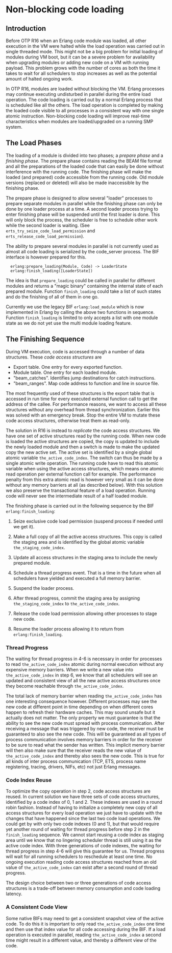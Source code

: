 <!--
%% %CopyrightBegin%
%%
%% SPDX-License-Identifier: Apache-2.0
%%
%% Copyright Ericsson AB 2014-2025. All Rights Reserved.
%%
%% Licensed under the Apache License, Version 2.0 (the "License");
%% you may not use this file except in compliance with the License.
%% You may obtain a copy of the License at
%%
%%     http://www.apache.org/licenses/LICENSE-2.0
%%
%% Unless required by applicable law or agreed to in writing, software
%% distributed under the License is distributed on an "AS IS" BASIS,
%% WITHOUT WARRANTIES OR CONDITIONS OF ANY KIND, either express or implied.
%% See the License for the specific language governing permissions and
%% limitations under the License.
%%
%% %CopyrightEnd%
-->

Non-blocking code loading
=========================

Introduction
------------

Before OTP R16 when an Erlang code module was loaded, all other
execution in the VM were halted while the load operation was carried
out in single threaded mode. This might not be a big problem for
initial loading of modules during VM boot, but it can be a severe
problem for availability when upgrading modules or adding new code on
a VM with running payload. This problem grows with the number of cores
as both the time it takes to wait for all schedulers to stop increases
as well as the potential amount of halted ongoing work.

In OTP R16, modules are loaded without blocking the VM.
Erlang processes may continue executing undisturbed in parallel during
the entire load operation. The code loading is carried out by a normal
Erlang process that is scheduled like all the others. The load
operation is completed by making the loaded code visible to all
processes in a consistent way with one single atomic
instruction. Non-blocking code loading will improve real-time
characteristics when modules are loaded/upgraded on a running SMP
system.


The Load Phases
---------------

The loading of a module is divided into two phases; a *prepare phase*
and a *finishing phase*. The prepare phase contains reading the BEAM
file format and all the preparations of the loaded code that can
easily be done without interference with the running code. The
finishing phase will make the loaded (and prepared) code accessible
from the running code. Old module versions (replaced or deleted) will
also be made inaccessible by the finishing phase.

The prepare phase is designed to allow several "loader" processes to
prepare separate modules in parallel while the finishing phase can
only be done by one loader process at a time. A second loader process
trying to enter finishing phase will be suspended until the first
loader is done. This will only block the process, the scheduler is
free to schedule other work while the second loader is waiting. (See
`erts_try_seize_code_load_permission` and
`erts_release_code_load_permission`).

The ability to prepare several modules in parallel is not currently
used as almost all code loading is serialized by the code\_server
process. The BIF interface is however prepared for this.

      erlang:prepare_loading(Module, Code) -> LoaderState
      erlang:finish_loading([LoaderState])

The idea is that `prepare_loading` could be called in parallel for
different modules and returns a "magic binary" containing the internal
state of each prepared module. Function `finish_loading` could take a
list of such states and do the finishing of all of them in one go.

Currently we use the legacy BIF `erlang:load_module` which is now
implemented in Erlang by calling the above two functions in
sequence. Function `finish_loading` is limited to only accepts a list
with one module state as we do not yet use the multi module loading
feature.


The Finishing Sequence
----------------------

During VM execution, code is accessed through a number of data
structures. These *code access structures* are

* Export table. One entry for every exported function.
* Module table. One entry for each loaded module.
* "beam\_catches". Identifies jump destinations for catch instructions.
* "beam\_ranges". Map code address to function and line in source file.

The most frequently used of these structures is the export table that
is accessed in run time for every executed external function call to
get the address of the callee. For performance reasons, we want to
access all these structures without any overhead from thread
synchronization. Earlier this was solved with an emergency break. Stop
the entire VM to mutate these code access structures, otherwise treat
them as read-only.

The solution in R16 is instead to *replicate* the code access
structures. We have one set of active structures read by the running
code. When new code is loaded the active structures are copied, the
copy is updated to include the newly loaded module and then a switch
is made to make the updated copy the new active set. The active set is
identified by a single global atomic variable
`the_active_code_index`. The switch can thus be made by a single
atomic write operation. The running code have to read this atomic
variable when using the active access structures, which means one
atomic read operation per external function call for example. The
performance penalty from this extra atomic read is however very small
as it can be done without any memory barriers at all (as described
below). With this solution we also preserve the transactional feature
of a load operation. Running code will never see the intermediate
result of a half loaded module.

The finishing phase is carried out in the following sequence by the
BIF `erlang:finish_loading`:

1. Seize exclusive code load permission (suspend process if needed
   until we get it).

2. Make a full copy of all the active access structures. This copy is
   called the staging area and is identified by the global atomic
   variable `the_staging_code_index`.

3. Update all access structures in the staging area to include the
   newly prepared module.

4. Schedule a thread progress event. That is a time in the future when
   all schedulers have yielded and executed a full memory barrier.

5. Suspend the loader process.

6. After thread progress, commit the staging area by assigning
   `the_staging_code_index` to `the_active_code_index`.

7. Release the code load permission allowing other processes to stage
   new code.

8. Resume the loader process allowing it to return from
   `erlang:finish_loading`.


### Thread Progress

The waiting for thread progress in 4-6 is necessary in order for
processes to read `the_active_code_index` atomic during normal
execution without any expensive memory barriers. When we write a new
value into `the_active_code_index` in step 6, we know that all
schedulers will see an updated and consistent view of all the new
active access structures once they become reachable through
`the_active_code_index`.

The total lack of memory barrier when reading `the_active_code_index`
has one interesting consequence however. Different processes may see
the new code at different point in time depending on when different
cores happen to refresh their hardware caches. This may sound unsafe
but it actually does not matter. The only property we must guarantee
is that the ability to see the new code must spread with process
communication. After receiving a message that was triggered by new
code, the receiver must be guaranteed to also see the new code. This
will be guaranteed as all types of process communication involves
memory barriers in order for the receiver to be sure to read what the
sender has written. This implicit memory barrier will then also make
sure that the receiver reads the new value of `the_active_code_index`
and thereby also sees the new code. This is true for all kinds of
inter process communication (TCP, ETS, process name registering,
tracing, drivers, NIFs, etc) not just Erlang messages.

### Code Index Reuse

To optimize the copy operation in step 2, code access structures are
reused. In current solution we have three sets of code access
structures, identified by a code index of 0, 1 and 2. These indexes
are used in a round robin fashion. Instead of having to initialize a
completely new copy of all access structures for every load operation
we just have to update with the changes that have happened since the
last two code load operations. We could get by with only two code
indexes (0 and 1), but that would require yet another round of waiting
for thread progress before step 2 in the `finish_loading` sequence. We
cannot start reusing a code index as staging area until we know that
no lingering scheduler thread is still using it as the active code
index. With three generations of code indexes, the waiting for thread
progress in step 4-6 will give this guarantee for us. Thread progress
will wait for all running schedulers to reschedule at least one
time. No ongoing execution reading code access structures reached from
an old value of `the_active_code_index` can exist after a second round
of thread progress.

The design choice between two or three generations of code access
structures is a trade-off between memory consumption and code loading
latency.

### A Consistent Code View

Some native BIFs may need to get a consistent snapshot view of the
active code. To do this it is important to only read
`the_active_code_index` one time and then use that index value for all
code accessing during the BIF. If a load operation is executed in
parallel, reading `the_active_code_index` a second time might result
in a different value, and thereby a different view of the code.
